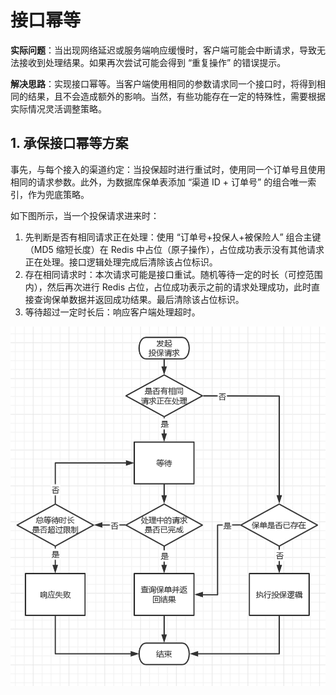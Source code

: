 # 接口幂等<!-- omit in toc -->

**实际问题**：当出现网络延迟或服务端响应缓慢时，客户端可能会中断请求，导致无法接收到处理结果。如果再次尝试可能会得到 “重复操作” 的错误提示。

**解决思路**：实现接口幂等。当客户端使用相同的参数请求同一个接口时，将得到相同的结果，且不会造成额外的影响。当然，有些功能存在一定的特殊性，需要根据实际情况灵活调整策略。

## 1. 承保接口幂等方案

事先，与每个接入的渠道约定：当投保超时进行重试时，使用同一个订单号且使用相同的请求参数。此外，为数据库保单表添加 “渠道 ID + 订单号” 的组合唯一索引，作为兜底策略。

如下图所示，当一个投保请求进来时：

1. 先判断是否有相同请求正在处理：使用 “订单号+投保人+被保险人” 组合主键（MD5 缩短长度）在 Redis 中占位（原子操作），占位成功表示没有其他请求正在处理。接口逻辑处理完成后清除该占位标识。
2. 存在相同请求时：本次请求可能是接口重试。随机等待一定的时长（可控范围内），然后再次进行 Redis 占位，占位成功表示之前的请求处理成功，此时直接查询保单数据并返回成功结果。最后清除该占位标识。
3. 等待超过一定时长后：响应客户端处理超时。

<img src="./imgs/成立初期系统设计-幂等机制.jpg" width="650"  alt="成立初期系统设计-幂等机制"/>
